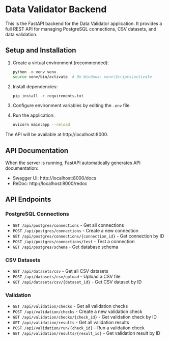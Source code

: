 
# Data Validator Backend

This is the FastAPI backend for the Data Validator application. It provides a full REST API for managing PostgreSQL connections, CSV datasets, and data validation.

## Setup and Installation

1. Create a virtual environment (recommended):
   ```bash
   python -m venv venv
   source venv/bin/activate  # On Windows: venv\Scripts\activate
   ```

2. Install dependencies:
   ```bash
   pip install -r requirements.txt
   ```

3. Configure environment variables by editing the `.env` file.

4. Run the application:
   ```bash
   uvicorn main:app --reload
   ```

The API will be available at http://localhost:8000.

## API Documentation

When the server is running, FastAPI automatically generates API documentation:
- Swagger UI: http://localhost:8000/docs
- ReDoc: http://localhost:8000/redoc

## API Endpoints

### PostgreSQL Connections
- `GET /api/postgres/connections` - Get all connections
- `POST /api/postgres/connections` - Create a new connection
- `GET /api/postgres/connections/{connection_id}` - Get connection by ID
- `POST /api/postgres/connections/test` - Test a connection
- `GET /api/postgres/schema` - Get database schema

### CSV Datasets
- `GET /api/datasets/csv` - Get all CSV datasets
- `POST /api/datasets/csv/upload` - Upload a CSV file
- `GET /api/datasets/csv/{dataset_id}` - Get CSV dataset by ID

### Validation
- `GET /api/validation/checks` - Get all validation checks
- `POST /api/validation/checks` - Create a new validation check
- `GET /api/validation/checks/{check_id}` - Get validation check by ID
- `GET /api/validation/results` - Get all validation results
- `POST /api/validation/run/{check_id}` - Run a validation check
- `GET /api/validation/results/{result_id}` - Get validation result by ID
